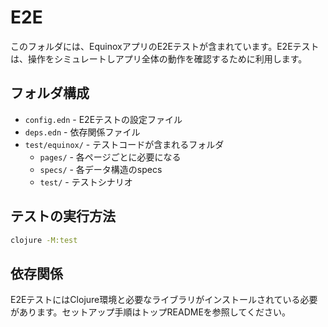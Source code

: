 # E2E

このフォルダには、EquinoxアプリのE2Eテストが含まれています。E2Eテストは、操作をシミュレートしアプリ全体の動作を確認するために利用します。

## フォルダ構成

- `config.edn` - E2Eテストの設定ファイル
- `deps.edn` - 依存関係ファイル
- `test/equinox/` - テストコードが含まれるフォルダ
  - `pages/` - 各ページごとに必要になる
  - `specs/` - 各データ構造のspecs
  - `test/` - テストシナリオ

## テストの実行方法

```bash
clojure -M:test
```

## 依存関係

E2EテストにはClojure環境と必要なライブラリがインストールされている必要があります。セットアップ手順はトップREADMEを参照してください。
